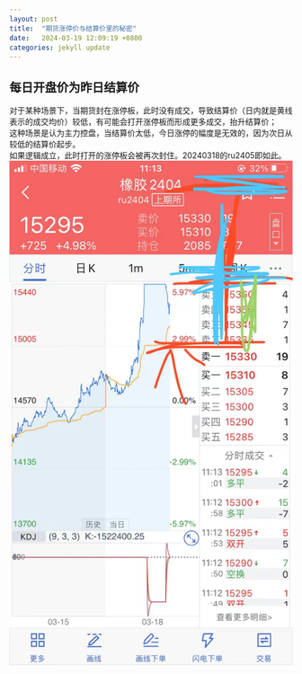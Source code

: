 ```yaml
---
layout: post
title:  "期货涨停价与结算价里的秘密"
date:   2024-03-19 12:09:19 +0800
categories: jekyll update
---
```

## 每日开盘价为昨日结算价
对于某种场景下，当期货封在涨停板，此时没有成交，导致结算价（日内就是黄线表示的成交均价）较低，有可能会打开涨停板而形成更多成交，抬升结算价；  
这种场景是认为主力控盘，当结算价太低，今日涨停的幅度是无效的，因为次日从较低的结算价起步。  
如果逻辑成立，此时打开的涨停板会被再次封住。20240318的ru2405即如此。
![img](https://github.com/ikeepo/option/blob/master/docs/_posts/img/20240318-ru2404.png)